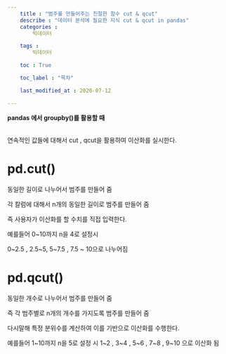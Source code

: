 ```yaml
---
    title : "범주를 만들어주는 친절한 함수 cut & qcut"
    describe : "데이터 분석에 필요한 지식 cut & qcut in pandas" 
    categories : 
        빅데이터   

    tags :
        빅데이터

    toc : True

    toc_label : "목차"        

    last_modified_at : 2020-07-12

---
```

**pandas 에서 groupby()를 활용할 때**

<br>
연속적인 값들에 대해서 cut , qcut을 활용하여 이산화를 실시한다.

# pd.cut()
동일한 길이로 나누어서 범주를 만들어 줌

각 칼럼에 대해서 n개의 동일한 길이로 범주를 만들어 줌

즉 사용자가 이산화를 할 수치를 직접 입력한다.

예를들어 0~10까지 n을 4로 설정시

0~2.5 , 2.5~5, 5~7.5 , 7.5 ~ 10으로 나누어짐


# pd.qcut()
동일한 개수로 나누어서 범주를 만들어 줌

즉 각 범주별로 n개의 개수를 가지도록 범주를 만들어 줌

다시말해 특정 분위수를 계산하여 이를 기반으로 이산화를 수행한다.

예를들어 1~10까지 n을 5로 설정 시
1~2 , 3~4 , 5~6 , 7~8 , 9~10 으로 이산화 됨
